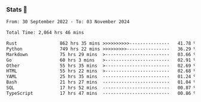 ### Stats 👋
<!--START_SECTION:waka-->

```txt
From: 30 September 2022 - To: 03 November 2024

Total Time: 2,064 hrs 46 mins

Rust                862 hrs 35 mins >>>>>>>>>>---------------   41.78 %
Python              749 hrs 22 mins >>>>>>>>>----------------   36.29 %
Markdown            75 hrs 29 mins  >------------------------   03.66 %
Go                  60 hrs 3 mins   >------------------------   02.91 %
Other               55 hrs 35 mins  >------------------------   02.69 %
HTML                55 hrs 22 mins  >------------------------   02.68 %
YAML                25 hrs 35 mins  -------------------------   01.24 %
Bash                21 hrs 27 mins  -------------------------   01.04 %
SQL                 17 hrs 52 mins  -------------------------   00.87 %
TypeScript          17 hrs 47 mins  -------------------------   00.86 %
```

<!--END_SECTION:waka-->

<!--
**buhaytza2005/buhaytza2005** is a ✨ _special_ ✨ repository because its `README.md` (this file) appears on your GitHub profile.

Here are some ideas to get you started:

- 🔭 I’m currently working on ...
- 🌱 I’m currently learning ...
- 👯 I’m looking to collaborate on ...
- 🤔 I’m looking for help with ...
- 💬 Ask me about ...
- 📫 How to reach me: ...
- 😄 Pronouns: ...
- ⚡ Fun fact: ...
-->


